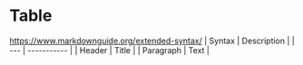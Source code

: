 # Table

https://www.markdownguide.org/extended-syntax/
| Syntax | Description |
| --- | ----------- |
| Header | Title |
| Paragraph | Text |
